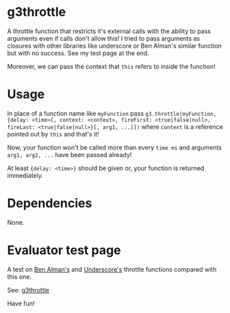 g3throttle
==========
<p>A throttle function that restricts it's external calls with the ability to pass arguments even if calls don't allow this! I tried to pass arguments as closures with other libraries like underscore or Ben Alman's similar function but with no success. See my test page at the end.</p>
<p>Moreover, we can pass the context that <code>this</code> refers to inside the function!</p>

Usage
=====
<p>In place of a function name like <code>myFunction</code> pass <code>g3.throttle(myFunction, {delay: &lt;time>[, context: &lt;context>, fireFirst: &lt;true|false|null>, fireLast: &lt;true|false|null>}[, arg1, ...]])</code> where <code>context</code> is a reference pointed out by <code>this</code> and that's it!</p>
<p>Now, your function won't be called more than every <code>time ms</code> and arguments <code>arg1, arg2, ...</code> have been passed already!</p>
<p>At least <code>{delay: &lt;time>}</code> should be given or, your function is returned immediately.</p>

Dependencies
============
None.

Evaluator test page
===================
<p>A test on <a href='http://benalman.com/projects/jquery-throttle-debounce-plugin/'>Ben Alman's</a> and <a href='http://underscorejs.org/#throttle'>Underscore's</a> throttle functions compared with this one.</p>
<p>See: <a href="http://centurianii.github.io/g3throttle/">g3throttle</a></p>

Have fun!
